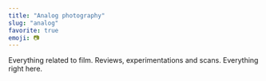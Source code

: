 ```yaml
---
title: "Analog photography"
slug: "analog"
favorite: true
emoji: 📷
---
```


Everything related to film. Reviews, experimentations and scans. Everything right here.
